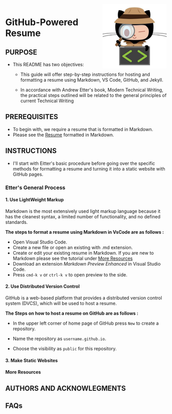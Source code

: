 <img src= "github.png" align="right" width="200" height="200">

# GitHub-Powered Resume


## PURPOSE
- This README has two objectives:
    * This guide will offer step-by-step instructions for hosting and formatting a resume using Markdown, VS Code, GitHub, and Jekyll.  

    * In accordance with Andrew Etter's book, Modern Technical Writing, the practical steps outlined will be related to the general principles of current Technical Writing


## PREREQUISITES
- To begin with, we require a resume that is formatted in Markdown.
- Please see the [Resume](https://github.com/Cs-Sahil/Cs-Sahil.github.io/blob/main/index.md) formatted in Markdown.


## INSTRUCTIONS  

- I'll start with Eitter's basic procedure before going over the specific methods for formatting a resume and turning it into a static website with GitHub pages.

###  Etter's General Process

#### 1. Use LightWeight Markup  

 Markdown is the most extensively used light markup language because it has the cleanest syntax, a limited number of functionality, and no defined standards.   

 **The steps to format a resume using Markdown in VsCode are as follows :**  

 - Open Visual Studio Code.
 - Create a new file or open an existing with .md extension.
 - Create or edit your existing resume in Markdown. If you are new to Markdown please see the tutorial under [More Resources](#more-resources)
 - Download an extension _Markdown Preview Enhanced_ in Visual Studio Code.
 - Press `cmd-k v` or `ctrl-k v` to open preview to the side.


#### 2. Use Distributed Version Control

GitHub is a web-based platform that provides a distributed version control system (DVCS), which will be used to host a resume.

**The Steps on how to host a resume on GitHub are as follows :**  

- In the upper left corner of home page of GitHub press `New` to create a repository.

- Name the repository as `username.github.io`.

- Choose the visibility as `public` for this repository.


   
#### 3. Make Static Websites


#### More Resources


## AUTHORS AND ACKNOWLEGMENTS



## FAQs
